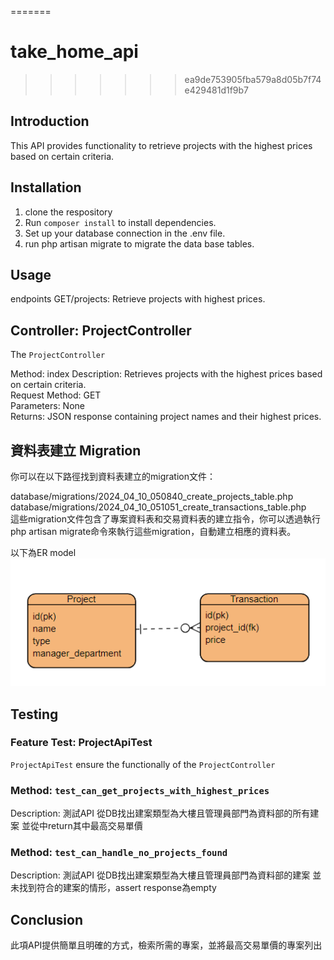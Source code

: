 
=======
# take_home_api
>>>>>>> ea9de753905fba579a8d05b7f74e429481d1f9b7
## Introduction
This API provides functionality to retrieve projects with the highest prices based on certain criteria.
## Installation
1. clone the respository
2. Run `composer install` to install dependencies.
3. Set up your database connection in the .env file.
4. run php artisan migrate to migrate the data base tables.

## Usage

endpoints
GET/projects: Retrieve projects with highest prices.

## Controller: ProjectController
The `ProjectController` 

Method: index
Description: Retrieves projects with the highest prices based on certain criteria.  
Request Method: GET  
Parameters: None  
Returns: JSON response containing project names and their highest prices.  

## 資料表建立 Migration
你可以在以下路徑找到資料表建立的migration文件：

database/migrations/2024_04_10_050840_create_projects_table.php  
database/migrations/2024_04_10_051051_create_transactions_table.php  
這些migration文件包含了專案資料表和交易資料表的建立指令，你可以透過執行php artisan migrate命令來執行這些migration，自動建立相應的資料表。  

以下為ER model 
![alt text](image.png)

## Testing

### Feature Test: ProjectApiTest
`ProjectApiTest` ensure the functionally of the `ProjectController`

### Method: `test_can_get_projects_with_highest_prices`
Description: 測試API 從DB找出建案類型為大樓且管理員部門為資料部的所有建案 並從中return其中最高交易單價

### Method: `test_can_handle_no_projects_found`
Description: 測試API 從DB找出建案類型為大樓且管理員部門為資料部的建案 並未找到符合的建案的情形，assert response為empty

## Conclusion
此項API提供簡單且明確的方式，檢索所需的專案，並將最高交易單價的專案列出
